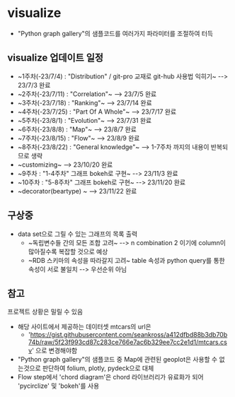 # visualize
- "Python graph gallery"의 샘플코드를 여러가지 파라미터를 조절하여 터득

## visualize 업데이트 일정
- ~1주차(-23/7/4) : "Distribution" / git-pro 교재로 git-hub 사용법 익히기~  --> 23/7/3 완료
- ~2주차(-23/7/11) : "Correlation"~ --> 23/7/5 완료
- ~3주차(-23/7/18) : "Ranking"~ --> 23/7/14 완료
- ~4주차(-23/7/25) : "Part Of A Whole"~ --> 23/7/17 완료
- ~5주차(-23/8/1) : "Evolution"~ --> 23/7/31 완료
- ~6주차(-23/8/8) : "Map"~ --> 23/8/7 완료
- ~7주차(-23/8/15) : "Flow"~ --> 23/8/9 완료
- ~8주차(-23/8/22) : "General knowledge"~ --> 1-7주차 까지의 내용이 반복되므로 생략
- ~customizing~ --> 23/10/20 완료
- ~9주차 : "1-4주차" 그래프 bokeh로 구현~ --> 23/11/3 완료
- ~10주차 : "5-8주차" 그래프 bokeh로 구현~ --> 23/11/20 완료
- ~decorator(beartype) ~ --> 23/11/22 완료


## 구상중
- data set으로 그릴 수 있는 그래프의 목록 출력
  - ~독립변수들 간의 모든 조합 고려~ --> n combination 2 이기에 column이 많아질수록 복잡할 것으로 예상
  - ~RDB 스키마의 속성을 따라갈지 고려~ table 속성과 python query를 통한 속성이 서로 불일치 --> 우선순위 아님


## 참고
프로젝트 상황은 밀릴 수 있음

- 해당 사이트에서 제공하는 데이터셋 mtcars의 url은
  - 'https://gist.githubusercontent.com/seankross/a412dfbd88b3db70b74b/raw/5f23f993cd87c283ce766e7ac6b329ee7cc2e1d1/mtcars.csv' 으로 변경해야함
- "Python graph gallery"의 샘플코드 중 Map에 관련된 geoplot은 사용할 수 없는것으로 판단하여 folium, plotly, pydeck으로 대체
- Flow step에서 'chord diagram'은 chord 라이브러리가 유료화가 되어 'pycirclize' 및 'bokeh'를 사용

